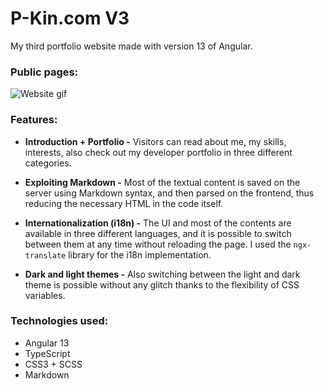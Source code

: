 # P-Kin.com V3

My third portfolio website made with version 13 of Angular.

### Public pages:

![Website gif](https://stuff.p-kin.com/screentogif/pkincom_v3.gif)

### Features:

- **Introduction + Portfolio -**
Visitors can read about me, my skills, interests, also check out my developer portfolio in three different categories.

- **Exploiting Markdown -**
Most of the textual content is saved on the server using Markdown syntax, and then parsed on the frontend, thus reducing the necessary HTML in the code itself.  

- **Internationalization (i18n) -**
The UI and most of the contents are available in three different languages, and it is possible to switch between them at any time without reloading the page. I used the `ngx-translate` library for the i18n implementation.

- **Dark and light themes -**
Also switching between the light and dark theme is possible without any glitch thanks to the flexibility of CSS variables.

### Technologies used:

- Angular 13
- TypeScript
- CSS3 + SCSS
- Markdown
